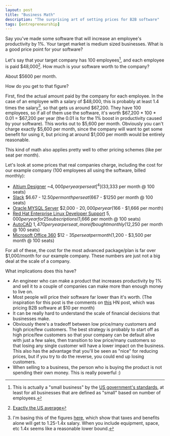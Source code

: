 ```yaml
---
layout: post
title: "Business Math"
description: "The surprising art of setting prices for B2B software"
tags: [entrepreneurship]
---
```


Say you've made some software that will increase an employee's productivity by 1%. Your target market is medium sized businesses. What is a good price point for your software?

Let's say that your target company has 100 employees[^1], and each employee is paid $48,000[^2]. How much is your software worth to the company?

About $5600 per month.

How do you get to that figure?

First, find the actual amount paid by the company for each employee. In the case of an employee with a salary of $48,000, this is probably at least 1.4 times the salary[^3], so that gets us around $67,200. They have 100 employees, so if all of them use the software, it's worth $67,200 * 100 * 0.01 = $67,200 per year (the 0.01 is for the 1% boost in productivity caused by your software). This works out to $5,600 per month. Obviously you can't charge exactly $5,600 per month, since the company will want to get some benefit for using it, but pricing at around $1,000 per month would be entirely reasonable.

This kind of math also applies pretty well to other pricing schemes (like per seat per month).

Let's look at some prices that real companies charge, including the cost for our example company (100 employees all using the software, billed monthly):

* [Altium Designer](http://www.altium.com/) ~$4,000 per year per seat[^4] ($33,333 per month @ 100 seats)
* [Slack](https://slack.com/pricing) $6.67 - $12.50 per month per seat ($667 - $1250 per month @ 100 seats)
* [Oracle MYSQL Server](http://www.oracle.com/us/corporate/pricing/price-lists/mysql-pricelist-183985.pdf) $2,000 - $20,000 per year ($166 - $1,666 per month)
* [Red Hat Enterprise Linux Developer Support](https://www.redhat.com/en/store/red-hat-enterprise-linux-developer-support#?sku=RH2282403) $5,000 per year for 25 subscriptions ($1,666 per month @ 100 seats)
* [AutoCAD](https://www.autodesk.com/products/autocad/subscribe?plc=ACD&term=1-YEAR&support=ADVANCED&quantity=1) $1,470 per year per seat, more if bought monthly ($12,250 per month @ 100 seats)
* [Microsoft Office 360](https://products.office.com/en-us/business/compare-more-office-365-for-business-plans) $12 - $35 per seat per month ($1,200 - $3,500 per month @ 100 seats)

For all of these, the cost for the most advanced package/plan is far over $1,000/month for our example company. These numbers are just not a big deal at the scale of a company.

What implications does this have?

* An engineer who can make a product that increases productivity by 1% and sell it to a couple of companies can make more than enough money to live on.
* Most people will price their software far lower than it's worth. (The inspiration for this post is the comments on [this](https://news.ycombinator.com/item?id=14552140) HN post, which was pricing B2B software at $10 per month)
* It can be really hard to understand the scale of financial decisions that businesses make.
* Obviously there's a tradeoff between low price/many customers and high price/few customers. The best strategy is probably to start off as high price/few customers so that your company can be default alive with just a few sales, then transition to low price/many customers so that losing any single customer will have a lower impact on the business. This also has the advantage that you'll be seen as "nice" for reducing prices, but if you try to do the reverse, you could end up losing customers.
* When selling to a business, the person who is buying the product is not spending their own money. This is really powerful :)


[^1]: This is actually a "small business" by the [US government's standards](https://www.sba.gov/contracting/getting-started-contractor/make-sure-you-meet-sba-size-standards/table-small-business-size-standards), at least for all businesses that are defined as "small" based on number of employees.
[^2]: [Exactly the US average](https://www.ssa.gov/OACT/COLA/AWI.html)
[^3]: I'm basing this of the figures [here](http://web.mit.edu/e-club/hadzima/how-much-does-an-employee-cost.html), which show that taxes and benefits alone will get to 1.25-1.4x salary. When you include equipment, space, etc 1.4x seems like a reasonable lower bound.
[^4]: Altium's business model seems to be roughly: You can't be told how much a seat costs until you call us, and we get to shake you down and tell you how many of your children you need to sacrifice per seat per year. Also, we'll do everything we can to lock you into a support contract because fuck you. I'm basing my $4,000 figure off of what I've heard online, but really I have no idea.

